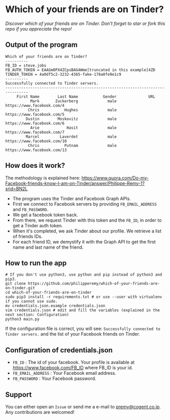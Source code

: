 # Which of your friends are on Tinder?

*Discover which of your friends are on Tinder. Don't forget to star or fork this repo if you appreciate the repo!*

## Output of the program
```
Which of your friends are on Tinder?
----------
FB_ID = steve.jobs
FB_AUTH_TOKEN = EAAGm0PX4ZCpsBAG4Wme[truncated in this example]4ZD
TINDER_TOKEN = 4a0df5c2-3232-4365-fake-178a0fe9e1c9
----------
Successfully connected to Tinder servers.
--------------------------------------------------------------------------------
     First Name        Last Name           Gender              URL
           Mark       Zuckerberg             male  https://www.facebook.com/4
          Chris           Hughes             male  https://www.facebook.com/5
         Dustin        Moskovitz             male  https://www.facebook.com/6
           Arie            Hasit             male  https://www.facebook.com/7
         Marcel         Laverdet             male  https://www.facebook.com/10
          Chris           Putnam             male  https://www.facebook.com/13
 ```

## How does it work?
The methodology is explained here: https://www.quora.com/Do-my-Facebook-friends-know-I-am-on-Tinder/answer/Philippe-Remy-1?srid=BN2L

- The program uses the Tinder and Facebook Graph APIs.
- First we connect to Facebook servers by providing `FB_EMAIL_ADDRESS` and `FB_PASSWORD`. 
- We get a facebook token back. 
- From there, we request Tinder with this token and the `FB_ID`, in order to get a Tinder auth token. 
- When it's completed, we ask Tinder about our profile. We retrieve a list of friends IDs.
- For each friend ID, we demystify it with the Graph API to get the first name and last name of the friend.

## How to run the app
```
# If you don't use python3, use python and pip instead of python3 and pip3.
git clone https://github.com/philipperemy/which-of-your-friends-are-on-tinder.git
cd which-of-your-friends-are-on-tinder
sudo pip3 install -r requirements.txt # or use --user with virtualenv if you cannot use sudo.
mv credentials.json.example credentials.json
vim credentials.json # edit and fill the variables (explained in the next section: Configuration)
python3 main.py
```

If the configuration file is correct, you will see: `Successfully connected to Tinder servers.` and the list of your Facebook friends on Tinder.

## Configuration of credentials.json

- `FB_ID` : The id of your facebook. Your profile is available at https://www.facebook.com/FB_ID where FB_ID is your id.
- `FB_EMAIL_ADDRESS` : Your Facebook email address.
- `FB_PASSWORD` : Your Facebook password.

## Support

You can either open an `Issue` or send me a e-mail to premy@cogent.co.jp. Any contributions are welcomed!
